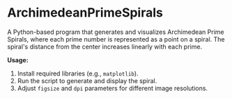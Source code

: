 # ArchimedeanPrimeSpirals

A Python-based program that generates and visualizes Archimedean Prime Spirals, where each prime number is represented as a point on a spiral. The spiral's distance from the center increases linearly with each prime.

**Usage:** 
1. Install required libraries (e.g., `matplotlib`).
2. Run the script to generate and display the spiral.
3. Adjust `figsize` and `dpi` parameters for different image resolutions.
